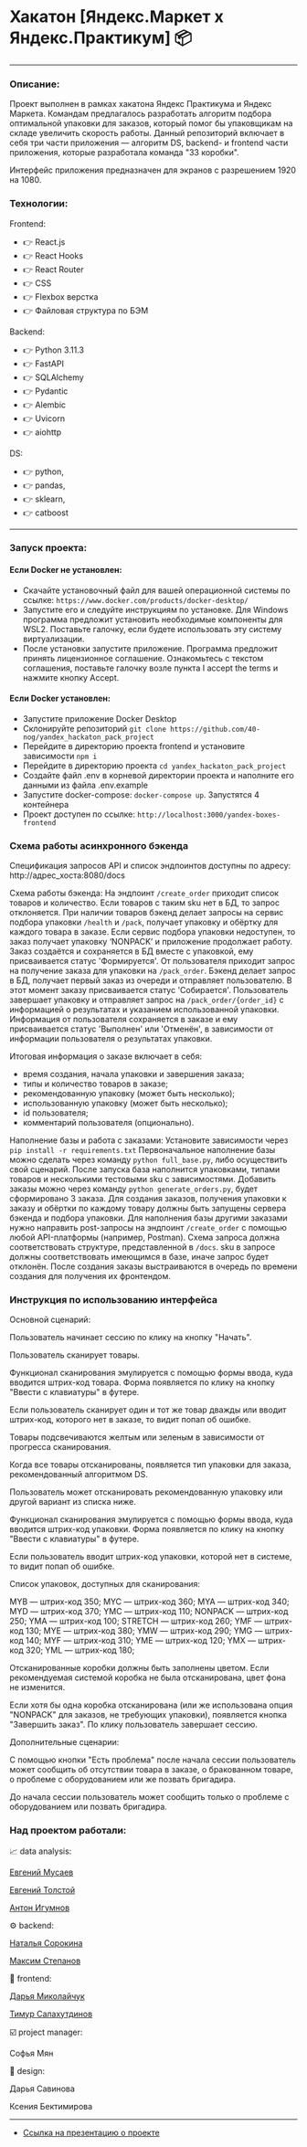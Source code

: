 # Хакатон [Яндекс.Маркет х Яндекс.Практикум] 📦

---

### Описание:

Проект выполнен в рамках хакатона Яндекс Практикума и Яндекс Маркета. Командам предлагалось разработать алгоритм подбора оптимальной упаковки для заказов, который помог бы упаковщикам на складе увеличить скорость работы. Данный репозиторий включает в себя три части приложения — алгоритм DS, backend- и frontend части приложения, которые разработала команда "33 коробки".

Интерфейс приложения предназначен для экранов с разрешением 1920 на 1080.

### Технологии:

Frontend: 

- :point_right: React.js
- :point_right: React Hooks
- :point_right: React Router
- :point_right: CSS
- :point_right: Flexbox верстка
- :point_right: Файловая структура по БЭМ

Backend: 

- :point_right: Python 3.11.3
- :point_right: FastAPI
- :point_right: SQLAlchemy
- :point_right: Pydantic
- :point_right: Alembic
- :point_right: Uvicorn
- :point_right: aiohttp

DS:

- :point_right: python, 
- :point_right: pandas, 
- :point_right: sklearn, 
- :point_right: catboost

---

### Запуск проекта:

#### Если Docker не установлен:
- Скачайте установочный файл для вашей операционной системы по ссылке: ```https://www.docker.com/products/docker-desktop/```
- Запустите его и следуйте инструкциям по установке. Для Windows программа предложит установить необходимые компоненты для WSL2. Поставьте галочку, если будете использовать эту систему виртуализации.
- После установки запустите приложение. Программа предложит принять лицензионное соглашение. Ознакомьтесь с текстом соглашения, поставьте галочку возле пункта I accept the terms и нажмите кнопку Accept.

#### Если Docker установлен:
- Запустите приложение Docker Desktop
- Склонируйте репозиторий ```git clone https://github.com/40-nog/yandex_hackaton_pack_project```
- Перейдите в директорию проекта frontend и установите зависимости ```npm i```
- Перейдите в директорию проекта ```cd yandex_hackaton_pack_project```
- Создайте файл .env в корневой директории проекта и наполните его данными из файла .env.example
- Запустите docker-compose: ```docker-compose up```. Запустятся 4 контейнера
- Проект доступен по ссылке: ```http://localhost:3000/yandex-boxes-frontend```



### Схема работы асинхронного бэкенда

Спецификация запросов API и список эндпоинтов доступны по адресу:
http://адрес_хоста:8080/docs

Схема работы бэкенда:
На эндпоинт `/create_order` приходит список товаров и количество. Если товаров с таким sku нет в БД, то запрос отклоняется.
При наличии товаров бэкенд делает запросы на сервис подбора упаковки `/health` и `/pack`, получает упаковку и обёртку для каждого товара в заказе. Если сервис подбора упаковки недоступен, то заказ получает упаковку ‘NONPACK’ и приложение продолжает работу.
Заказ создаётся и сохраняется в БД вместе с упаковкой, ему присваивается статус 'Формируется'.
От пользователя приходит запрос на получение заказа для упаковки на `/pack_order`.
Бэкенд делает запрос в БД, получает первый заказ из очереди и отправляет пользователю. В этот момент заказу присваивается статус 'Собирается'.
Пользователь завершает упаковку и отправляет запрос на `/pack_order/{order_id}` с информацией о результатах и указанием использованной упаковки.
Информация от пользователя сохраняется в заказе и ему присваивается статус 'Выполнен' или 'Отменён', в зависимости от информации пользователя о результатах упаковки.

Итоговая информация о заказе включает в себя:
- время создания, начала упаковки и завершения заказа;
- типы и количество товаров в заказе;
- рекомендованную упаковку (может быть несколько);
- использованную упаковку (может быть несколько);
- id пользователя;
- комментарий пользователя (опционально).

Наполнение базы и работа с заказами:
Установите зависимости через `pip install -r requirements.txt`
Первоначальное наполнение базы можно сделать через команду `python full_base.py`, либо осуществить свой сценарий. После запуска база наполнится упаковками, типами товаров и несколькими тестовыми sku с зависимостями. Добавить заказы можно через команду `python generate_orders.py`, будет сформировано 3 заказа.
Для создания заказов, получения упаковки к заказу и обёртки по каждому товару должны быть запущены сервера бэкенда и подбора упаковки.
Для наполнения базы другими заказами нужно направить post-запросы на эндпоинт `/create_order` с помощью любой API-платформы (например, Postman). Схема запроса должна соответствовать структуре, представленной в `/docs`. sku в запросе должны соответствовать имеющимся в базе, иначе запрос будет отклонён.
После создания заказы выстраиваются в очередь по времени создания для получения их фронтендом.

### Инструкция по использованию интерфейса

Основной сценарий: 

Пользователь начинает сессию по клику на кнопку "Начать".

Пользователь сканирует товары. 

Функционал сканирования эмулируется с помощью формы ввода, куда вводится штрих-код товара. Форма появляется по клику на кнопку "Ввести с клавиатуры" в футере. 

Если пользователь сканирует один и тот же товар дважды или вводит штрих-код, которого нет в заказе, то видит попап об ошибке. 

Товары подсвечиваются желтым или зеленым в зависимости от прогресса сканирования. 

Когда все товары отсканированы, появляется тип упаковки для заказа, рекомендованный алгоритмом DS.

Пользователь может отсканировать рекомендованную упаковку или другой вариант из списка ниже. 

Функционал сканирования эмулируется с помощью формы ввода, куда вводится штрих-код упаковки. Форма появляется по клику на кнопку "Ввести с клавиатуры" в футере. 

Если пользователь вводит штрих-код упаковки, которой нет в системе, то видит попап об ошибке. 

Список упаковок, доступных для сканирования: 

MYB — штрих-код 350;
MYC — штрих-код 360;
MYA — штрих-код 340;
MYD — штрих-код 370;
YMC — штрих-код 110;
NONPACK — штрих-код 250;
YMA — штрих-код 100;
STRETCH — штрих-код 260;
YMF — штрих-код 130;
MYE — штрих-код 380;
YMW — штрих-код 290;
YMG — штрих-код 140;
MYF — штрих-код 310;
YME — штрих-код 120;
YMX — штрих-код 320;
YML — штрих-код 180;

Отсканированные коробки должны быть заполнены цветом. Если рекомендуемая системой коробка не была отсканирована, цвет фона не изменится. 

Если хотя бы одна коробка отсканирована (или же использована опция "NONPACK" для заказов, не требующих упаковки), появляется кнопка "Завершить заказ". По клику пользователь завершает сессию. 


Дополнительные сценарии: 

С помощью кнопки "Есть проблема" после начала сессии пользователь может сообщить об отсутствии товара в заказе, о бракованном товаре, о проблеме с оборудованием или же позвать бригадира. 

До начала сессии пользователь может сообщить только о проблеме с оборудованием или позвать бригадира. 


### Над проектом работали:

📈 data analysis:

[Евгений Мусаев](https://github.com/johnmcv761)

[Евгений Толстой](https://github.com/laffrent)

[Антон Игумнов](https://github.com/IgumnovAnton)

⚙️ backend:

[Наталья Сорокина](https://github.com/40-nog)

[Максим Степанов](https://github.com/NewZealandMax)

🔨 frontend:

[Дарья Миколайчук](https://github.com/dashimiko)

[Тимур Салахутдинов](https://github.com/timuritodev)

☑️ project manager:

Софья Мян

🎨 design:

Дарья Савинова

Ксения Бектимирова

---

- [Ссылка на презентацию о проекте](https://docs.google.com/presentation/d/1HeCSb20v-WB0cN1itXlNrX_DbBP90U34XAm-zCdJN7Q/edit?pli=1#slide=id.g105f6df9db5_0_0)


